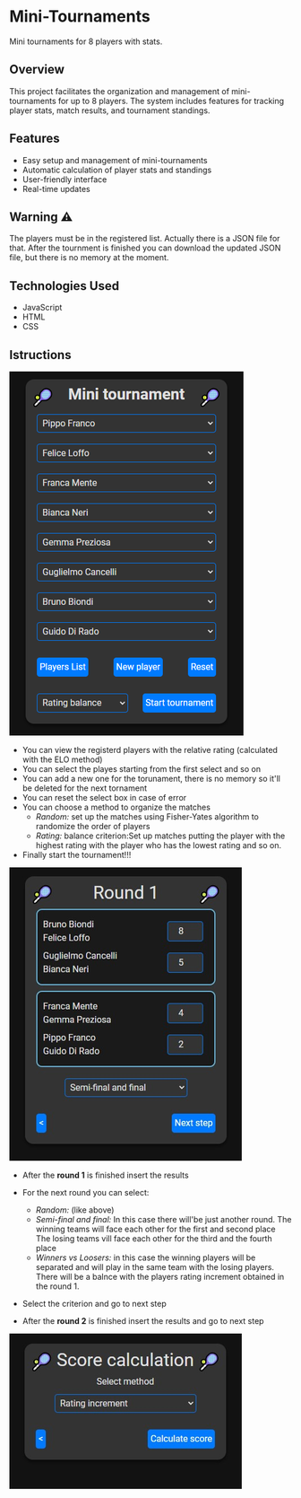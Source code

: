 # Mini-Tournaments

Mini tournaments for 8 players with stats.

## Overview

This project facilitates the organization and management of mini-tournaments for up to 8 players.
The system includes features for tracking player stats, match results, and tournament standings.

## Features

-   Easy setup and management of mini-tournaments
-   Automatic calculation of player stats and standings
-   User-friendly interface
-   Real-time updates

## Warning :warning:

The players must be in the registered list. Actually there is a JSON file for that.
After the tournment is finished you can download the updated JSON file,
but there is no memory at the moment.

## Technologies Used

-   JavaScript
-   HTML
-   CSS

## Istructions

![Hone screen](/assets/screenshots/home-screen.png)

-   You can view the registerd players with the relative rating (calculated with the ELO method)
-   You can select the playes starting from the first select and so on
-   You can add a new one for the torunament, there is no memory so it'll be deleted for the next tornament
-   You can reset the select box in case of error
-   You can choose a method to organize the matches
    -   _Random:_ set up the matches using Fisher-Yates algorithm to randomize the order of players
    -   _Rating:_ balance criterion:Set up matches putting the player with the highest rating with the player who has the lowest rating and so on.
-   Finally start the tournament!!!

![Round1](/assets/screenshots/Round1.jpg)

-   After the **round 1** is finished insert the results
-   For the next round you can select:
    -   _Random:_ (like above)
    -   _Semi-final and final:_ In this case there will'be just another round.
        The winning teams will face each other for the first and second place
        The losing teams vill face each other for the third and the fourth place
    - *Winners vs Loosers:* in this case the winning players will be separated
       and will play in the same team with the losing players. There will be
       a balnce with the players rating increment obtained in the round 1.
- Select the criterion and go to next step
        

- After the **round 2** is finished insert the results and go to next step
 

![Score Calculation](/assets/screenshots/ScoreCalculation.jpg)



  


